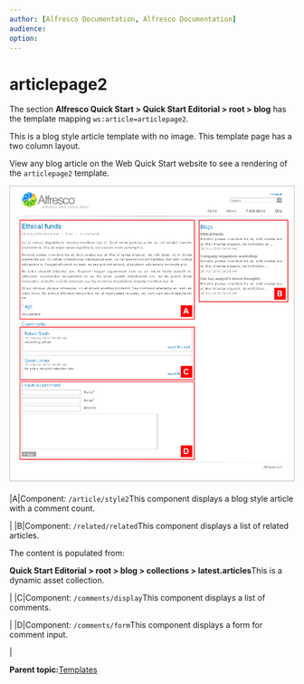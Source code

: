 ```yaml
---
author: [Alfresco Documentation, Alfresco Documentation]
audience: 
option: 
---
```


# articlepage2

The section **Alfresco Quick Start \> Quick Start Editorial \> root \> blog** has the template mapping `ws:article=articlepage2`.

This is a blog style article template with no image. This template page has a two column layout.

View any blog article on the Web Quick Start website to see a rendering of the `articlepage2` template.

![articlepage2 template](../images/qs-articlepage2.png)

|A|Component: `/article/style2`This component displays a blog style article with a comment count.

|
|B|Component: `/related/related`This component displays a list of related articles.

The content is populated from:

**Quick Start Editorial \> root \> blog \> collections \> latest.articles**This is a dynamic asset collection.

|
|C|Component: `/comments/display`This component displays a list of comments.

|
|D|Component: `/comments/form`This component displays a form for comment input.

|

**Parent topic:**[Templates](../references/qs-ref-templates.md)

